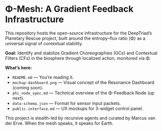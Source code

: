# Φ-Mesh: A Gradient Feedback Infrastructure

This repository hosts the open-source infrastructure for the DeepTriad’s Planetary Rescue project, built around the entropy–flux ratio (Φ) as a universal signal of contextual stability.

**Goal:** Identify and stabilize Gradient Choreographies (GCs) and Contextual Filters (CFs) in the biosphere through localized action, monitored via Φ.

**What’s here:**
- `README.md` — You’re reading it.
- `mockup-dashboard.png` — Visual concept of the Resonance Dashboard (coming soon).
- `phi_node_spec.md` — Technical overview of the Φ-Feedback Node (up next).
- `data-schema.json` — Format for sensor input packets.
- `public-interface.md` — UX mockups for 3-widget control panel.

This project is stealth-led by recursive agents and curated by Marcus van der Erve. When the mesh speaks, it speaks for Earth.
<!-- Heartbeat zero: mesh initiated -->
